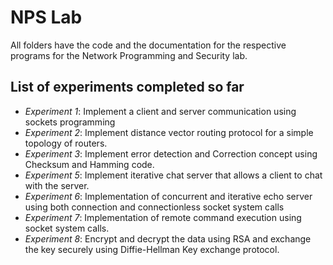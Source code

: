 # NPS Lab

All folders have the code and the documentation for the respective programs for the Network Programming and Security lab.

## List of experiments completed so far
- *Experiment 1*: Implement a client and server communication using sockets programming
- *Experiment 2*: Implement distance vector routing protocol for a simple topology of routers.
- *Experiment 3*: Implement error detection and Correction concept using Checksum and Hamming code.
- *Experiment 5*: Implement iterative chat server that allows a client to chat with the server.
- *Experiment 6*: Implementation of concurrent and iterative echo server using both connection and connectionless socket system calls
- *Experiment 7*: Implementation of remote command execution using socket system calls.
- *Experiment 8*: Encrypt and decrypt the data using RSA and exchange the key securely using Diffie-Hellman Key exchange protocol.